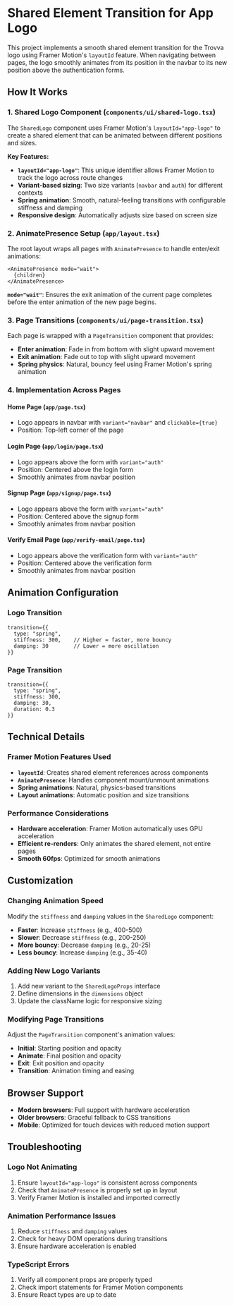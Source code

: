 # Shared Element Transition for App Logo

This project implements a smooth shared element transition for the Trovva logo using Framer Motion's `layoutId` feature. When navigating between pages, the logo smoothly animates from its position in the navbar to its new position above the authentication forms.

## How It Works

### 1. Shared Logo Component (`components/ui/shared-logo.tsx`)

The `SharedLogo` component uses Framer Motion's `layoutId="app-logo"` to create a shared element that can be animated between different positions and sizes.

**Key Features:**
- **`layoutId="app-logo"`**: This unique identifier allows Framer Motion to track the logo across route changes
- **Variant-based sizing**: Two size variants (`navbar` and `auth`) for different contexts
- **Spring animation**: Smooth, natural-feeling transitions with configurable stiffness and damping
- **Responsive design**: Automatically adjusts size based on screen size

### 2. AnimatePresence Setup (`app/layout.tsx`)

The root layout wraps all pages with `AnimatePresence` to handle enter/exit animations:

```tsx
<AnimatePresence mode="wait">
  {children}
</AnimatePresence>
```

**`mode="wait"`**: Ensures the exit animation of the current page completes before the enter animation of the new page begins.

### 3. Page Transitions (`components/ui/page-transition.tsx`)

Each page is wrapped with a `PageTransition` component that provides:
- **Enter animation**: Fade in from bottom with slight upward movement
- **Exit animation**: Fade out to top with slight upward movement
- **Spring physics**: Natural, bouncy feel using Framer Motion's spring animation

### 4. Implementation Across Pages

#### Home Page (`app/page.tsx`)
- Logo appears in navbar with `variant="navbar"` and `clickable={true}`
- Position: Top-left corner of the page

#### Login Page (`app/login/page.tsx`)
- Logo appears above the form with `variant="auth"`
- Position: Centered above the login form
- Smoothly animates from navbar position

#### Signup Page (`app/signup/page.tsx`)
- Logo appears above the form with `variant="auth"`
- Position: Centered above the signup form
- Smoothly animates from navbar position

#### Verify Email Page (`app/verify-email/page.tsx`)
- Logo appears above the verification form with `variant="auth"`
- Position: Centered above the verification form
- Smoothly animates from navbar position

## Animation Configuration

### Logo Transition
```tsx
transition={{
  type: "spring",
  stiffness: 300,    // Higher = faster, more bouncy
  damping: 30        // Lower = more oscillation
}}
```

### Page Transition
```tsx
transition={{
  type: "spring",
  stiffness: 300,
  damping: 30,
  duration: 0.3
}}
```

## Technical Details

### Framer Motion Features Used
- **`layoutId`**: Creates shared element references across components
- **`AnimatePresence`**: Handles component mount/unmount animations
- **Spring animations**: Natural, physics-based transitions
- **Layout animations**: Automatic position and size transitions

### Performance Considerations
- **Hardware acceleration**: Framer Motion automatically uses GPU acceleration
- **Efficient re-renders**: Only animates the shared element, not entire pages
- **Smooth 60fps**: Optimized for smooth animations

## Customization

### Changing Animation Speed
Modify the `stiffness` and `damping` values in the `SharedLogo` component:
- **Faster**: Increase `stiffness` (e.g., 400-500)
- **Slower**: Decrease `stiffness` (e.g., 200-250)
- **More bouncy**: Decrease `damping` (e.g., 20-25)
- **Less bouncy**: Increase `damping` (e.g., 35-40)

### Adding New Logo Variants
1. Add new variant to the `SharedLogoProps` interface
2. Define dimensions in the `dimensions` object
3. Update the className logic for responsive sizing

### Modifying Page Transitions
Adjust the `PageTransition` component's animation values:
- **Initial**: Starting position and opacity
- **Animate**: Final position and opacity
- **Exit**: Exit position and opacity
- **Transition**: Animation timing and easing

## Browser Support

- **Modern browsers**: Full support with hardware acceleration
- **Older browsers**: Graceful fallback to CSS transitions
- **Mobile**: Optimized for touch devices with reduced motion support

## Troubleshooting

### Logo Not Animating
1. Ensure `layoutId="app-logo"` is consistent across components
2. Check that `AnimatePresence` is properly set up in layout
3. Verify Framer Motion is installed and imported correctly

### Animation Performance Issues
1. Reduce `stiffness` and `damping` values
2. Check for heavy DOM operations during transitions
3. Ensure hardware acceleration is enabled

### TypeScript Errors
1. Verify all component props are properly typed
2. Check import statements for Framer Motion components
3. Ensure React types are up to date 